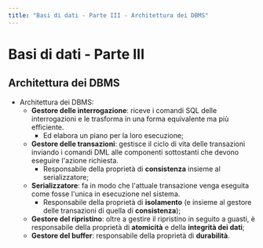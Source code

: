 ```yaml
---
title: "Basi di dati - Parte III - Architettura dei DBMS"
---
```


# Basi di dati - Parte III

## Architettura dei DBMS

- Architettura dei DBMS:
    - **Gestore delle interrogazione**: riceve i comandi SQL delle interrogazioni e le trasforma in una forma equivalente ma più efficiente.
        - Ed elabora un piano per la loro esecuzione;
    - **Gestore delle transazioni**: gestisce il ciclo di vita delle transazioni inviando i comandi DML alle componenti sottostanti che devono eseguire l'azione richiesta.
        - Responsabile della proprietà di **consistenza** insieme al serializzatore;
    - **Serializzatore**: fa in modo che l'attuale transazione venga eseguita come fosse l'unica in esecuzione nel sistema.
        - Responsabile della proprietà di **isolamento** (e insieme al gestore delle transazioni di quella di **consistenza**);
    - **Gestore del ripristino**: oltre a gestire il ripristino in seguito a guasti, è responsabile della proprietà di **atomicità** e della **integrità dei dati**;
    - **Gestore del buffer**: responsabile della proprietà di **durabilità**.
